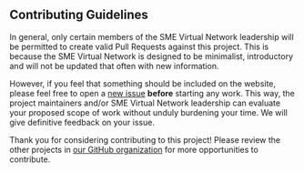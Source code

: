 ## Contributing Guidelines

In general, only certain members of the SME Virtual Network leadership will be
permitted to create valid Pull Requests against this project. This is because
the SME Virtual Network is designed to be minimalist, introductory and will not
be updated that often with new information.

However, if you feel that something should be included on the website, please
feel free to open a [new issue](https://github.com/smevirtual/website/issues/new)
**before** starting any work. This way, the project maintainers and/or SME Virtual
Network leadership can evaluate your proposed scope of work without unduly
burdening your time. We will give definitive feedback on your issue.

Thank you for considering contributing to this project! Please review the
other projects in [our GitHub organization](https://github.com/smevirtual) for
more opportunities to contribute.
